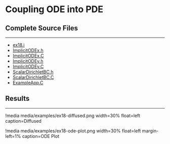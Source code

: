 # Coupling ODE into PDE

## Complete Source Files
---

- [ex18.i](https://github.com/idaholab/moose/blob/devel/examples/ex18_scalar_kernel/ex18.i)
- [ImplicitODEx.h](https://github.com/idaholab/moose/blob/devel/examples/ex18_scalar_kernel/include/scalarkernels/ImplicitODEx.h)
- [ImplicitODEx.C](https://github.com/idaholab/moose/blob/devel/examples/ex18_scalar_kernel/src/scalarkernels/ImplicitODEx.C)
- [ImplicitODEy.h](https://github.com/idaholab/moose/blob/devel/examples/ex18_scalar_kernel/include/scalarkernels/ImplicitODEy.h)
- [ImplicitODEy.C](https://github.com/idaholab/moose/blob/devel/examples/ex18_scalar_kernel/src/scalarkernels/ImplicitODEy.C)
- [ScalarDirichletBC.h](https://github.com/idaholab/moose/blob/devel/examples/ex18_scalar_kernel/include/bcs/ScalarDirichletBC.h)
- [ScalarDirichletBC.C](https://github.com/idaholab/moose/blob/devel/examples/ex18_scalar_kernel/src/bcs/ScalarDirichletBC.C)
- [ExampleApp.C](https://github.com/idaholab/moose/blob/devel/examples/ex18_scalar_kernel/src/base/ExampleApp.C)

## Results
---

!media media/examples/ex18-diffused.png width=30% float=left caption=Diffused

!media media/examples/ex18-ode-plot.png width=30% float=left margin-left=1% caption=ODE Plot
